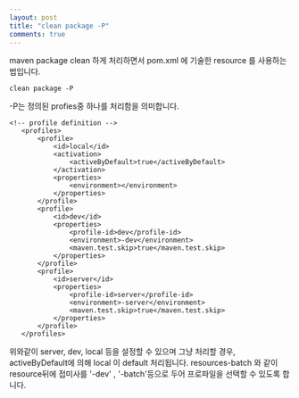 ```yaml
---
layout: post
title: "clean package -P"
comments: true
---
```


maven package clean 하게 처리하면서 pom.xml 에 기술한 resource 를 사용하는 법입니다.

```
clean package -P
```

-P는 정의된 profies중 하나를 처리함을 의미합니다.

```
<!-- profile definition -->
   <profiles>
       <profile>
           <id>local</id>
           <activation>
               <activeByDefault>true</activeByDefault>
           </activation>
           <properties>
               <environment></environment>
           </properties>
       </profile>
       <profile>
           <id>dev</id>
           <properties>
               <profile-id>dev</profile-id>
               <environment>-dev</environment>
               <maven.test.skip>true</maven.test.skip>
           </properties>
       </profile>
       <profile>
           <id>server</id>
           <properties>
               <profile-id>server</profile-id>
               <environment>-server</environment>
               <maven.test.skip>true</maven.test.skip>
           </properties>
       </profile>
   </profiles>
```

위와같이 server, dev, local 등을 설정할 수 있으며 그냥 처리할 경우, activeByDefault에 의해 local 이 default 처리됩니다.
resources-batch 와 같이 resource뒤에 접미사를 '-dev' , '-batch'등으로 두어 프로파일을 선택할 수 있도록 합니다.
